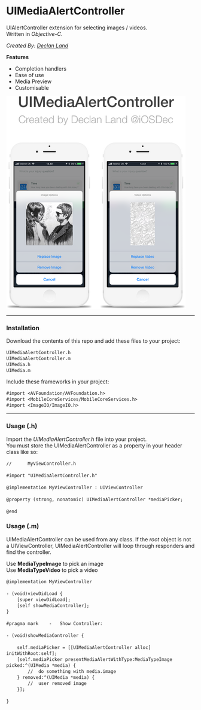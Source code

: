 # UIMediaAlertController

UIAlertController extension for selecting images / videos.<br>
Written in *Objective-C*.

*Created By: [Declan Land](https://twitter.com/declanland)*

**Features**<br>
*	Completion handlers<br>
*	Ease of use<br>
*	Media Preview<br>
*	Customisable<br>

![Screenshot](image1.png)

---

### Installation

Download the contents of this repo and add these files to your project:<br>
```
UIMediaAlertController.h
UIMediaAlertController.m
UIMedia.h
UIMedia.m
```
Include these frameworks in your project:
```objc
#import <AVFoundation/AVFoundation.h>
#import <MobileCoreServices/MobileCoreServices.h>
#import <ImageIO/ImageIO.h>
```
---

### Usage (.h)

Import the *UIMediaAlertController.h* file into your project.<br>
You must store the UIMediaAlertController as a property in your header class like so:
```objc
//		MyViewController.h

#import "UIMediaAlertController.h"

@implementation MyViewController : UIViewController

@property (strong, nonatomic) UIMediaAlertController *mediaPicker;

@end
```

### Usage (.m)

UIMediaAlertController can be used from any class. If the *root* object is not a UIViewController, UIMediaAlertController will loop through responders and find the controller.<br>

Use **MediaTypeImage** to pick an image<br>
Use **MediaTypeVideo** to pick a video<br>

```objc
@implementation MyViewController

- (void)viewDidLoad {
	[super viewDidLoad];
	[self showMediaController];
}

#pragma mark	-	Show Controller:

- (void)showMediaController {
	
    self.mediaPicker = [[UIMediaAlertController alloc] initWithRoot:self];
    [self.mediaPicker presentMediaAlertWithType:MediaTypeImage picked:^(UIMedia *media) {
		//	do something with media.image
    } removed:^(UIMedia *media) {
		//	user removed image
    }];
	
}
```
